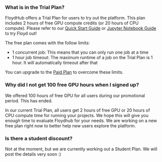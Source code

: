 ### What is in the Trial Plan?

FloydHub offers a Trial Plan for users to try out the platform. This plan includes 2 hours of free GPU compute credits (or 20 hours of CPU compute). Please refer to our [Quick Start Guide](../getstarted/quick_start.md) or [Jupyter Notebook Guide](../getstarted/quick_start_jupyter.md) to try Floyd out!

The free plan comes with the follow limits:

- 1 concurrent job: This means that you can only run one job at a time
- 1 hour job timeout: The maximum runtime of a job on the Trial Plan is 1 hour. It will automatically timeout after that

You can upgrade to the [Paid Plan](https://www.floydhub.com/pricing) to overcome these limits.


### Why did I not get 100 free GPU hours when I signed up?

We offered 100 hours of free GPU for all users during our promotional period. This has ended. 

In our current Trial Plan, all users get 2 hours of free GPU or 20 hours of CPU compute time for running your projects. We hope this will give you enough time to evaluate Floydhub for your needs. We are working on a new free plan right now to better help new users explore the platform.


### Is there a student discount?

Not at the moment, but we are currently working out a Student Plan. We will
post the details very soon :)